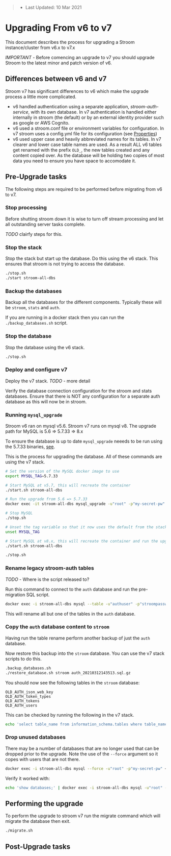 > * Last Updated: 10 Mar 2021  

# Upgrading From v6 to v7

This document describes the process for upgrading a Stroom instance/cluster from v6.x to v7.x

*IMPORTANT* - Before comencing an upgrade to v7 you should upgrade Stroom to the latest minor and patch version of v6.

## Differences between v6 and v7

Stroom v7 has significant differences to v6 which make the upgrade process a little more complicated.

* v6 handled authentication using a separate application, _stroom-auth-service_, with its own database.
  In v7 authentication is handled either internally in stroom (the default) or by an external identity provider such as google or AWS Cognito.
* v6 used a stroom.conf file or environment variables for configuration.
  In v7 stroom uses a config.yml file for its configuration (see [Properties](../../user-guide/properties.md))
* v6 used upper case and heavily abbreviated names for its tables.
  In v7 clearer and lower case table names are used.
  As a result ALL v6 tables get renamed with the prefix `OLD_`, the new tables created and any content copied over.
  As the database will be holding two copies of most data you need to ensure you have space to accomodate it.

## Pre-Upgrade tasks

The following steps are required to be performed before migrating from v6 to v7.


### Stop processing

Before shutting stroom down it is wise to turn off stream processing and let all outstanding server tasks complete.

*TODO* clairfy steps for this.


### Stop the stack

Stop the stack but start up the database.
Do this using the v6 stack.
This ensures that stroom is not trying to access the database.

```bash
./stop.sh
./start stroom-all-dbs
```

### Backup the databases

Backup all the databases for the different components.
Typically these will be `stroom`, `stats` and `auth`.

If you are running in a docker stack then you can run the `./backup_databases.sh` script.


### Stop the database

Stop the database using the v6 stack.

```bash
./stop.sh
```


### Deploy and configure v7

Deploy the v7 stack.
*TODO* - more detail

Verify the database connection configuration for the stroom and stats databases.
Ensure that there is NOT any configuration for a separate auth database as this will now be in stroom.


### Running `mysql_upgrade`

Stroom v6 ran on mysql v5.6.
Stroom v7 runs on mysql v8.
The upgrade path for MySQL is 5.6 => 5.7.33 => 8.x

To ensure the database is up to date `mysql_upgrade` neeeds to be run using the 5.7.33 binaries, [see](https://dev.mysql.com/doc/refman/8.0/en/mysql-upgrade.html).

This is the process for upgrading the database. All of these commands are using the v7 stack.

```bash
# Set the version of the MySQL docker image to use
export MYSQL_TAG=5.7.33

# Start MySQL at v5.7, this will recreate the container
./start.sh stroom-all-dbs

# Run the upgrade from 5.6 => 5.7.33
docker exec -it stroom-all-dbs mysql_upgrade -u"root" -p"my-secret-pw"

# Stop MySQL
./stop.sh

# Unset the tag variable so that it now uses the default from the stack (8.x)
unset MYSQL_TAG

# Start MySQL at v8.x, this will recreate the container and run the upgrade from 5.7.33=>8
./start.sh stroom-all-dbs

./stop.sh
```


### Rename legacy stroom-auth tables

*TODO* - Where is the script released to?

Run this command to connect to the `auth` database and run the pre-migration SQL script.

```bash
docker exec -i stroom-all-dbs mysql --table -u"authuser" -p"stroompassword1" auth < v7_auth_db_table_rename.sql
```

This will rename all but one of the tables in the `auth` database.


### Copy the `auth` database content to `stroom`

Having run the table rename perform another backup of just the `auth` database.

Now restore this backup into the `stroom` database.
You can use the v7 stack scripts to do this.

```bash
.backup_databases.sh
./restore_database.sh stroom auth_20210312143513.sql.gz
```

You should now see the following tables in the `stroom` database:

```
OLD_AUTH_json_web_key
OLD_AUTH_token_types
OLD_AUTH_tokens
OLD_AUTH_users
```

This can be checked by running the following in the v7 stack.

```bash
echo 'select table_name from information_schema.tables where table_name like "OLD_AUTH%"' | ./database_shell.sh
```

### Drop unused databases

There may be a number of databases that are no longer used that can be dropped prior to the upgrade.
Note the use of the `--force` argument so it copes with users that are not there.

```bash
docker exec -i stroom-all-dbs mysql --force -u"root" -p"my-secret-pw" < v7_drop_unused_databases.sql

```

Verify it worked with:

```bash
echo 'show databases;' | docker exec -i stroom-all-dbs mysql -u"root" -p"my-secret-pw"
```


## Performing the upgrade

To perform the upgrade to stroom v7 run the migrate command which will migrate the database then exit.

```bash
./migrate.sh
```




## Post-Upgrade tasks
